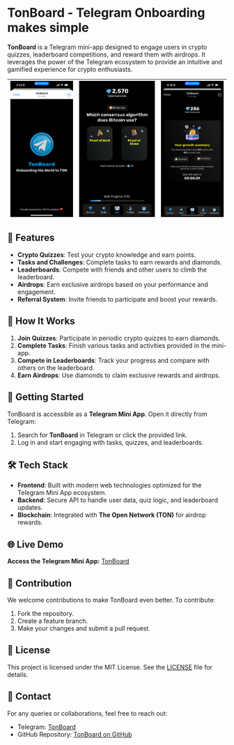 # TonBoard - Telegram Onboarding makes simple

**TonBoard** is a Telegram mini-app designed to engage users in crypto quizzes, leaderboard competitions, and reward them with airdrops. It leverages the power of the Telegram ecosystem to provide an intuitive and gamified experience for crypto enthusiasts.

| ![TonBoard Intro](./loading.png) | ![TonBoard Main](./mainscreen.png) | ![TonBoard Summary](./summary.png) |
| -------------------------------- | ---------------------------------- | ---------------------------------- |

## 🌟 Features

- **Crypto Quizzes**: Test your crypto knowledge and earn points.
- **Tasks and Challenges**: Complete tasks to earn rewards and diamonds.
- **Leaderboards**: Compete with friends and other users to climb the leaderboard.
- **Airdrops**: Earn exclusive airdrops based on your performance and engagement.
- **Referral System**: Invite friends to participate and boost your rewards.

## 🚀 How It Works

1. **Join Quizzes**: Participate in periodic crypto quizzes to earn diamonds.
2. **Complete Tasks**: Finish various tasks and activities provided in the mini-app.
3. **Compete in Leaderboards**: Track your progress and compare with others on the leaderboard.
4. **Earn Airdrops**: Use diamonds to claim exclusive rewards and airdrops.

## 🔗 Getting Started

TonBoard is accessible as a **Telegram Mini App**. Open it directly from Telegram:

1. Search for **TonBoard** in Telegram or click the provided link.
2. Log in and start engaging with tasks, quizzes, and leaderboards.

## 🛠️ Tech Stack

- **Frontend**: Built with modern web technologies optimized for the Telegram Mini App ecosystem.
- **Backend**: Secure API to handle user data, quiz logic, and leaderboard updates.
- **Blockchain**: Integrated with **The Open Network (TON)** for airdrop rewards.

## 🌐 Live Demo

**Access the Telegram Mini App:** [TonBoard](https://t.me/tonboardapp_bot)

## 🤝 Contribution

We welcome contributions to make TonBoard even better. To contribute:

1. Fork the repository.
2. Create a feature branch.
3. Make your changes and submit a pull request.

## 📝 License

This project is licensed under the MIT License. See the [LICENSE](LICENSE) file for details.

## 📧 Contact

For any queries or collaborations, feel free to reach out:

- Telegram: [TonBoard](https://t.me/tahirahmadin)
- GitHub Repository: [TonBoard on GitHub](https://github.com/tahirahmadin/TonBoard)
